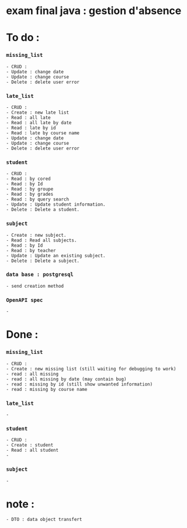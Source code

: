 # exam final java : gestion d'absence


# To do : 

### `missing_list`

    - CRUD : 
    - Update : change date 
    - Update : change course
    - Delete : delete user error

### `late_list`
    
    - CRUD : 
    - Create : new late list
    - Read : all late
    - Read : all late by date 
    - Read : late by id 
    - Read : late by course name
    - Update : change date 
    - Update : change course
    - Delete : delete user error

### `student`
    
    - CRUD : 
    - Read : by cored
    - Read : by Id
    - Read : by groupe
    - Read : by grades
    - Read : by query search
    - Update : Update student information.
    - Delete : Delete a student.

### `subject`

    - Create : new subject.
    - Read : Read all subjects.
    - Read : by Id
    - Read : by teacher
    - Update : Update an existing subject.
    - Delete : Delete a subject.
    
### `data base : postgresql`

    - send creation method

### `OpenAPI spec`

    -

# Done : 

### `missing_list`
    
    - CRUD :
    - Create : new missing list (still waiting for debugging to work)
    - read : all missing
    - read : all missing by date (may contain bug)
    - read : missing by id (still show unwanted information)
    - read : missing by course name

### `late_list`

    -
  
  ### `student`

    - CRUD : 
    - Create : student
    - Read : all student
    - 

  ### `subject`

    -


# note : 
    - DTO : data object transfert